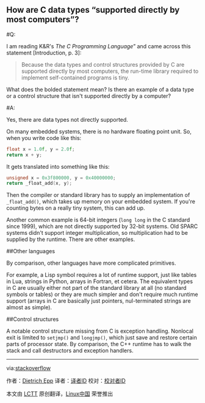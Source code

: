 How are C data types “supported directly by most computers”?
---------

#Q:

I am reading K&R's *The C Programming Language*” and came across this statement [Introduction, p. 3]:

>Because the data types and control structures provided by C are supported directly by most computers, the run-time library required to implement self-contained programs is tiny.

What does the bolded statement mean? Is there an example of a data type or a control structure that isn't supported directly by a computer?

#A:

Yes, there are data types not directly supported.

On many embedded systems, there is no hardware floating point unit. So, when you write code like this:

```C
float x = 1.0f, y = 2.0f;
return x + y;
```

It gets translated into something like this:

```C
unsigned x = 0x3f800000, y = 0x40000000;
return _float_add(x, y);
```

Then the compiler or standard library has to supply an implementation of `_float_add()`, which takes up memory on your embedded system. If you're counting bytes on a really tiny system, this can add up.

Another common example is 64-bit integers (`long long` in the C standard since 1999), which are not directly supported by 32-bit systems. Old SPARC systems didn't support integer multiplication, so multiplication had to be supplied by the runtime. There are other examples.

##Other languages

By comparison, other languages have more complicated primitives.

For example, a Lisp symbol requires a lot of runtime support, just like tables in Lua, strings in Python, arrays in Fortran, et cetera. The equivalent types in C are usually either not part of the standard library at all (no standard symbols or tables) or they are much simpler and don't require much runtime support (arrays in C are basically just pointers, nul-terminated strings are almost as simple).

##Control structures

A notable control structure missing from C is exception handling. Nonlocal exit is limited to `setjmp()` and `longjmp()`, which just save and restore certain parts of processor state. By comparison, the C++ runtime has to walk the stack and call destructors and exception handlers.

----
via:[stackoverflow](http://stackoverflow.com/questions/27977522/how-are-c-data-types-supported-directly-by-most-computers/27977605#27977605)

作者：[Dietrich Epp][a]
译者：[译者ID](https://github.com/译者ID)
校对：[校对者ID](https://github.com/校对者ID)

本文由 [LCTT](https://github.com/LCTT/TranslateProject) 原创翻译，[Linux中国](http://linux.cn/) 荣誉推出

[a]:http://stackoverflow.com/users/82294/dietrich-epp